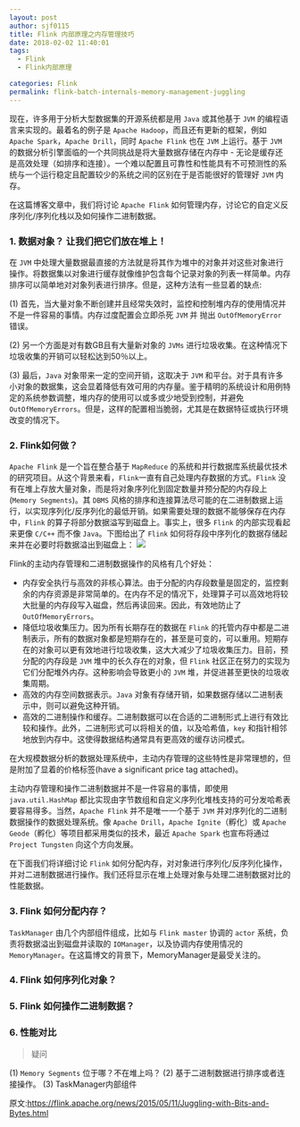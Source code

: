 ```yaml
---
layout: post
author: sjf0115
title: Flink 内部原理之内存管理技巧
date: 2018-02-02 11:40:01
tags:
  - Flink
  - Flink内部原理

categories: Flink
permalink: flink-batch-internals-memory-management-juggling
---
```


现在，许多用于分析大型数据集的开源系统都是用 `Java` 或其他基于 `JVM` 的编程语言来实现的。最着名的例子是 `Apache Hadoop`，而且还有更新的框架，例如 `Apache Spark`，`Apache Drill`，同时 `Apache Flink` 也在 `JVM` 上运行。基于 `JVM` 的数据分析引擎面临的一个共同挑战是将大量数据存储在内存中 - 无论是缓存还是高效处理（如排序和连接）。一个难以配置且可靠性和性能具有不可预测性的系统与一个运行稳定且配置较少的系统之间的区别在于是否能很好的管理好 `JVM` 内存。

在这篇博客文章中，我们将讨论 `Apache Flink` 如何管理内存，讨论它的自定义反序列化/序列化栈以及如何操作二进制数据。

### 1. 数据对象？ 让我们把它们放在堆上！

在 `JVM` 中处理大量数据最直接的方法就是将其作为堆中的对象并对这些对象进行操作。将数据集以对象进行缓存就像维护包含每个记录对象的列表一样简单。内存排序可以简单地对对象列表进行排序。但是，这种方法有一些显着的缺点:

(1) 首先，当大量对象不断创建并且经常失效时，监控和控制堆内存的使用情况并不是一件容易的事情。内存过度配置会立即杀死 `JVM` 并 抛出 `OutOfMemoryError` 错误。

(2) 另一个方面是对有数GB且有大量新对象的 `JVMs` 进行垃圾收集。在这种情况下垃圾收集的开销可以轻松达到50％以上。

(3) 最后，`Java` 对象带来一定的空间开销，这取决于 `JVM` 和平台。对于具有许多小对象的数据集，这会显着降低有效可用的内存量。鉴于精明的系统设计和用例特定的系统参数调整，堆内存的使用可以或多或少地受到控制，并避免 `OutOfMemoryErrors`。但是，这样的配置相当脆弱，尤其是在数据特征或执行环境改变的情况下。

### 2. Flink如何做？

`Apache Flink` 是一个旨在整合基于 `MapReduce` 的系统和并行数据库系统最优技术的研究项目。从这个背景来看，`Flink`一直有自己处理内存数据的方式。`Flink` 没有在堆上存放大量对象，而是将对象序列化到固定数量并预分配的内存段上(`Memory Segments`)。其 `DBMS` 风格的排序和连接算法尽可能的在二进制数据上运行，以实现序列化/反序列化的最低开销。如果需要处理的数据不能够保存在内存中，`Flink` 的算子将部分数据溢写到磁盘上。事实上，很多 `Flink` 的内部实现看起来更像 `C/C++` 而不像 `Java`。下图给出了 `Flink` 如何将存段中序列化的数据存储起来并在必要时将数据溢出到磁盘上：
![](https://github.com/sjf0115/PubLearnNotes/blob/master/image/Flink/flink-batch-internals-memory-management-juggling-1.png?raw=true)

Flink的主动内存管理和二进制数据操作的风格有几个好处：
- 内存安全执行与高效的非核心算法。由于分配的内存段数量是固定的，监控剩余的内存资源是非常简单的。在内存不足的情况下，处理算子可以高效地将较大批量的内存段写入磁盘，然后再读回来。因此，有效地防止了 `OutOfMemoryErrors`。
- 降低垃圾收集压力。因为所有长期存在的数据在 `Flink` 的托管内存中都是二进制表示，所有的数据对象都是短期存在的，甚至是可变的，可以重用。短期存在的对象可以更有效地进行垃圾收集，这大大减少了垃圾收集压力。目前，预分配的内存段是 `JVM` 堆中的长久存在的对象，但 `Flink` 社区正在努力的实现为它们分配堆外内存。这种影响会导致更小的 `JVM` 堆，并促进甚至更快的垃圾收集周期。
- 高效的内存空间数据表示。`Java` 对象有存储开销，如果数据存储以二进制表示中，则可以避免这种开销。
- 高效的二进制操作和缓存。二进制数据可以在合适的二进制形式上进行有效比较和操作。此外，二进制形式可以将相关的值，以及哈希值，`key` 和指针相邻地放到内存中。这使得数据结构通常具有更高效的缓存访问模式。

在大规模数据分析的数据处理系统中，主动内存管理的这些特性是非常理想的，但是附加了显着的价格标签(have a significant price tag attached)。

主动内存管理和操作二进制数据并不是一件容易的事情，即使用 `java.util.HashMap` 都比实现由字节数组和自定义序列化堆栈支持的可分发哈希表要容易得多。当然，`Apache Flink` 并不是唯一一个基于 `JVM` 并对序列化的二进制数据操作的数据处理系统。像 `Apache Drill`，`Apache Ignite`（孵化）或 `Apache Geode`（孵化）等项目都采用类似的技术，最近 `Apache Spark` 也宣布将通过 `Project Tungsten` 向这个方向发展。

在下面我们将详细讨论 `Flink` 如何分配内存，对对象进行序列化/反序列化操作，并对二进制数据进行操作。我们还将显示在堆上处理对象与处理二进制数据对比的性能数据。

### 3. Flink 如何分配内存？

`TaskManager` 由几个内部组件组成，比如与 `Flink master` 协调的 `actor` 系统，负责将数据溢出到磁盘并读取的 `IOManager`，以及协调内存使用情况的 `MemoryManager`。在这篇博文的背景下，MemoryManager是最受关注的。

### 4. Flink 如何序列化对象？

### 5. Flink 如何操作二进制数据？

### 6. 性能对比













> 疑问

(1) `Memory Segments` 位于哪？不在堆上吗？
(2) 基于二进制数据进行排序或者连接操作。
(3) TaskManager内部组件






原文:https://flink.apache.org/news/2015/05/11/Juggling-with-Bits-and-Bytes.html
